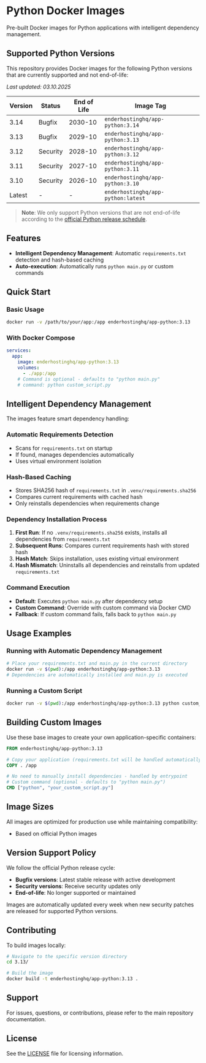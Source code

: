 # Python Docker Images

Pre-built Docker images for Python applications with intelligent dependency management.

## Supported Python Versions

This repository provides Docker images for the following Python versions that are currently supported and not end-of-life:

*Last updated: 03.10.2025*

| Version | Status | End of Life | Image Tag |
|---------|--------|-------------|-----------|
| 3.14 | Bugfix | 2030-10 | `enderhostinghq/app-python:3.14` |
| 3.13 | Bugfix | 2029-10 | `enderhostinghq/app-python:3.13` |
| 3.12 | Security | 2028-10 | `enderhostinghq/app-python:3.12` |
| 3.11 | Security | 2027-10 | `enderhostinghq/app-python:3.11` |
| 3.10 | Security | 2026-10 | `enderhostinghq/app-python:3.10` |
| Latest | - | - | `enderhostinghq/app-python:latest` |

> **Note**: We only support Python versions that are not end-of-life according to the [official Python release schedule](https://devguide.python.org/versions/).

## Features

- **Intelligent Dependency Management**: Automatic `requirements.txt` detection and hash-based caching
- **Auto-execution**: Automatically runs `python main.py` or custom commands

## Quick Start

### Basic Usage

```bash
docker run -v /path/to/your/app:/app enderhostinghq/app-python:3.13
```

### With Docker Compose

```yaml
services:
  app:
    image: enderhostinghq/app-python:3.13
    volumes:
      - ./app:/app
    # Command is optional - defaults to "python main.py"
    # command: python custom_script.py
```

## Intelligent Dependency Management

The images feature smart dependency handling:

### Automatic Requirements Detection
- Scans for `requirements.txt` on startup
- If found, manages dependencies automatically
- Uses virtual environment isolation

### Hash-Based Caching
- Stores SHA256 hash of `requirements.txt` in `.venv/requirements.sha256`
- Compares current requirements with cached hash
- Only reinstalls dependencies when requirements change

### Dependency Installation Process
1. **First Run**: If no `.venv/requirements.sha256` exists, installs all dependencies from `requirements.txt`
2. **Subsequent Runs**: Compares current requirements hash with stored hash
3. **Hash Match**: Skips installation, uses existing virtual environment
4. **Hash Mismatch**: Uninstalls all dependencies and reinstalls from updated `requirements.txt`

### Command Execution
- **Default**: Executes `python main.py` after dependency setup
- **Custom Command**: Override with custom command via Docker CMD
- **Fallback**: If custom command fails, falls back to `python main.py`

## Usage Examples

### Running with Automatic Dependency Management

```bash
# Place your requirements.txt and main.py in the current directory
docker run -v $(pwd):/app enderhostinghq/app-python:3.13
# Dependencies are automatically installed and main.py is executed
```

### Running a Custom Script

```bash
docker run -v $(pwd):/app enderhostinghq/app-python:3.13 python custom_script.py
```

## Building Custom Images

Use these base images to create your own application-specific containers:

```dockerfile
FROM enderhostinghq/app-python:3.13

# Copy your application (requirements.txt will be handled automatically)
COPY . /app

# No need to manually install dependencies - handled by entrypoint
# Custom command (optional - defaults to "python main.py")
CMD ["python", "your_custom_script.py"]
```

## Image Sizes

All images are optimized for production use while maintaining compatibility:

- Based on official Python images

## Version Support Policy

We follow the official Python release cycle:

- **Bugfix versions**: Latest stable release with active development
- **Security versions**: Receive security updates only
- **End-of-life**: No longer supported or maintained

Images are automatically updated every week when new security patches are released for supported Python versions.

## Contributing

To build images locally:

```bash
# Navigate to the specific version directory
cd 3.13/

# Build the image
docker build -t enderhostinghq/app-python:3.13 .
```

## Support

For issues, questions, or contributions, please refer to the main repository documentation.

## License

See the [LICENSE](../LICENSE) file for licensing information.
